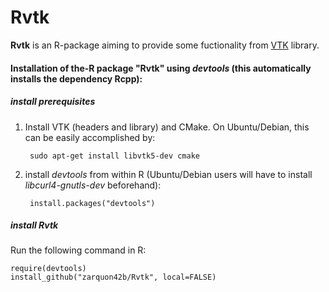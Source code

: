 Rvtk
====
__Rvtk__ is an R-package aiming to provide some fuctionality from [VTK](http://www.vtk.org) library.

#### Installation of the-R package "Rvtk" using *devtools* (this automatically installs the dependency Rcpp): ####

##### install prerequisites #####
1. Install VTK (headers and library) and CMake.
   On Ubuntu/Debian, this can be easily accomplished by:
	
		sudo apt-get install libvtk5-dev cmake

2. install *devtools* from within R (Ubuntu/Debian users will have to install *libcurl4-gnutls-dev* beforehand):

        
		install.packages("devtools")


##### install Rvtk #####
 Run the following command in R:
        
	require(devtools)
	install_github("zarquon42b/Rvtk", local=FALSE)
   

